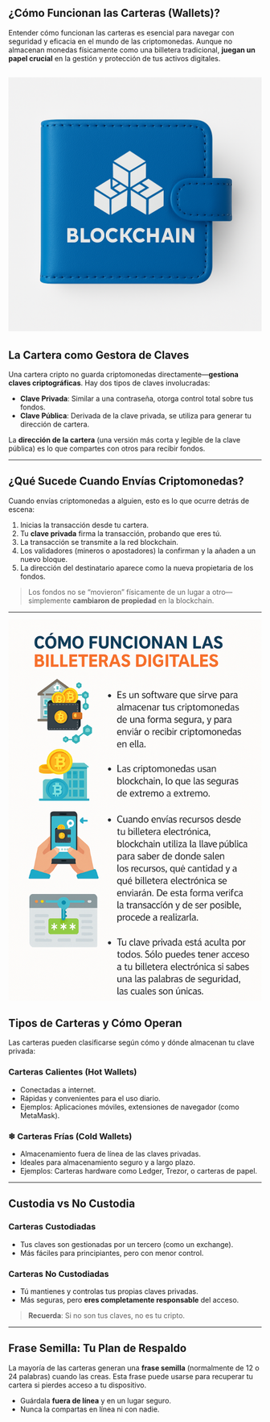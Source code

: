 ## **¿Cómo Funcionan las Carteras (Wallets)?**

Entender cómo funcionan las carteras es esencial para navegar con seguridad y eficacia en el mundo de las criptomonedas. Aunque no almacenan monedas físicamente como una billetera tradicional, **juegan un papel crucial** en la gestión y protección de tus activos digitales.

![w1](https://raw.githubusercontent.com/AppsDevsLeon/Revista_blockchain/refs/heads/main/Day36/images/ChatGPT%20Image%204%20abr%202025%2C%2016_55_30.png)
---

## **La Cartera como Gestora de Claves**

Una cartera cripto no guarda criptomonedas directamente—**gestiona claves criptográficas**. Hay dos tipos de claves involucradas:

- **Clave Privada**: Similar a una contraseña, otorga control total sobre tus fondos.
- **Clave Pública**: Derivada de la clave privada, se utiliza para generar tu dirección de cartera.

La **dirección de la cartera** (una versión más corta y legible de la clave pública) es lo que compartes con otros para recibir fondos.

---

## **¿Qué Sucede Cuando Envías Criptomonedas?**

Cuando envías criptomonedas a alguien, esto es lo que ocurre detrás de escena:

1. Inicias la transacción desde tu cartera.
2. Tu **clave privada** firma la transacción, probando que eres tú.
3. La transacción se transmite a la red blockchain.
4. Los validadores (mineros o apostadores) la confirman y la añaden a un nuevo bloque.
5. La dirección del destinatario aparece como la nueva propietaria de los fondos.

> Los fondos no se “movieron” físicamente de un lugar a otro—simplemente **cambiaron de propiedad** en la blockchain.

---

![w1](https://raw.githubusercontent.com/AppsDevsLeon/Revista_blockchain/refs/heads/main/Day36/images/ChatGPT%20Image%207%20abr%202025%2C%2022_49_36.png)

## **Tipos de Carteras y Cómo Operan**

Las carteras pueden clasificarse según cómo y dónde almacenan tu clave privada:

###  **Carteras Calientes (Hot Wallets)**
- Conectadas a internet.
- Rápidas y convenientes para el uso diario.
- Ejemplos: Aplicaciones móviles, extensiones de navegador (como MetaMask).

### ❄ **Carteras Frías (Cold Wallets)**
- Almacenamiento fuera de línea de las claves privadas.
- Ideales para almacenamiento seguro y a largo plazo.
- Ejemplos: Carteras hardware como Ledger, Trezor, o carteras de papel.

---

## **Custodia vs No Custodia**

###  **Carteras Custodiadas**
- Tus claves son gestionadas por un tercero (como un exchange).
- Más fáciles para principiantes, pero con menor control.

###  **Carteras No Custodiadas**
- Tú mantienes y controlas tus propias claves privadas.
- Más seguras, pero **eres completamente responsable** del acceso.

>  **Recuerda**: Si no son tus claves, no es tu cripto.

---

## **Frase Semilla: Tu Plan de Respaldo**

La mayoría de las carteras generan una **frase semilla** (normalmente de 12 o 24 palabras) cuando las creas. Esta frase puede usarse para recuperar tu cartera si pierdes acceso a tu dispositivo.

- Guárdala **fuera de línea** y en un lugar seguro.
- Nunca la compartas en línea ni con nadie.
